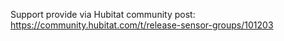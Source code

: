 Support provide via Hubitat community post: https://community.hubitat.com/t/release-sensor-groups/101203
